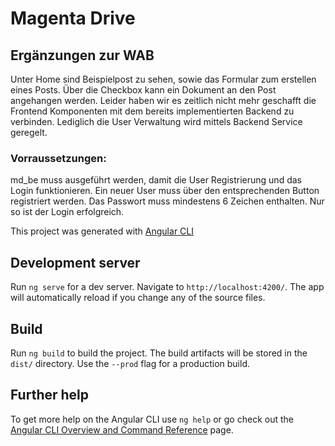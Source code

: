 # Magenta Drive

## Ergänzungen zur WAB

Unter Home sind Beispielpost zu sehen, sowie das Formular zum erstellen eines Posts. Über die Checkbox kann ein Dokument an den Post angehangen werden. 
Leider haben wir es zeitlich nicht mehr geschafft die Frontend Komponenten mit dem bereits implementierten Backend zu verbinden. Lediglich die User Verwaltung
wird mittels Backend Service geregelt. 

### Vorraussetzungen:
md_be muss ausgeführt werden, damit die User Registrierung und das Login funktionieren.
Ein neuer User muss über den entsprechenden Button registriert werden.
Das Passwort muss mindestens 6 Zeichen enthalten.
Nur so ist der Login erfolgreich.


This project was generated with [Angular CLI](https://github.com/angular/angular-cli)

## Development server

Run `ng serve` for a dev server. Navigate to `http://localhost:4200/`. The app will automatically reload if you change any of the source files.

## Build

Run `ng build` to build the project. The build artifacts will be stored in the `dist/` directory. Use the `--prod` flag for a production build.

## Further help

To get more help on the Angular CLI use `ng help` or go check out the [Angular CLI Overview and Command Reference](https://angular.io/cli) page.
